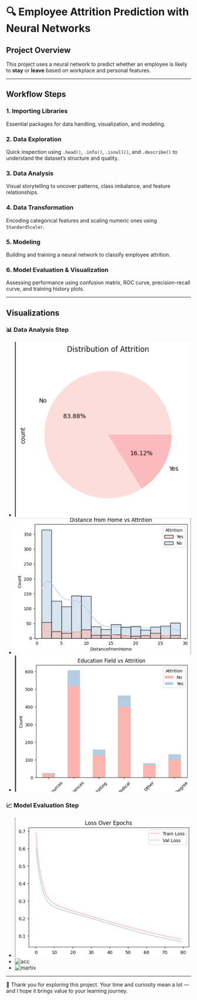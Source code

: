 # 🔍 Employee Attrition Prediction with Neural Networks  
## Project Overview

This project uses a neural network to predict whether an employee is likely to **stay** or **leave** based on workplace and personal features.

---

## Workflow Steps

### 1. Importing Libraries  
Essential packages for data handling, visualization, and modeling.

### 2. Data Exploration  
Quick inspection using `.head()`, `.info()`, `.isnull()`, and `.describe()` to understand the dataset’s structure and quality.

### 3. Data Analysis  
Visual storytelling to uncover patterns, class imbalance, and feature relationships.

### 4. Data Transformation  
Encoding categorical features and scaling numeric ones using `StandardScaler`.

### 5. Modeling  
Building and training a neural network to classify employee attrition.

### 6. Model Evaluation & Visualization  
Assessing performance using confusion matrix, ROC curve, precision-recall curve, and training history plots.

---

##  Visualizations

### 📊 Data Analysis Step  
- ![pie](https://github.com/Esraa-MOhamed7/Employee-Attrition-Prediction-with-NN/blob/main/Distribution%20of%20Attrition.png) 
- ![bar](https://github.com/Esraa-MOhamed7/Employee-Attrition-Prediction-with-NN/blob/main/Distance%20from%20Home%20vs%20Attrition.png) 
- ![hist](https://github.com/Esraa-MOhamed7/Employee-Attrition-Prediction-with-NN/blob/main/Education%20Field%20vs%20Attrition.png)

### 📈 Model Evaluation Step  
- ![loss](https://github.com/Esraa-MOhamed7/Employee-Attrition-Prediction-with-NN/blob/main/Loss%20Over%20Epochs.png) 
- ![acc](uhfjd) 
- ![martix](jhhf)

---
🙏 Thank you for exploring this project. Your time and curiosity mean a lot — and I hope it brings value to your learning journey.
